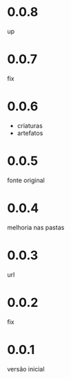 # 0.0.8
up

# 0.0.7
fix

# 0.0.6
- criaturas
- artefatos

# 0.0.5
fonte original

# 0.0.4
melhoria nas pastas

# 0.0.3
url

# 0.0.2
fix

# 0.0.1
versão inicial
